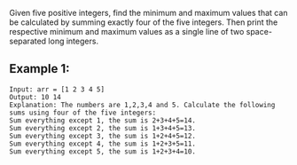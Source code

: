 Given five positive integers, find the minimum and maximum values that can be calculated by summing exactly four of the five integers. Then print the respective minimum and maximum values as a single line of two space-separated long integers.
## Example 1:
```
Input: arr = [1 2 3 4 5]
Output: 10 14
Explanation: The numbers are 1,2,3,4 and 5. Calculate the following sums using four of the five integers:
Sum everything except 1, the sum is 2+3+4+5=14.
Sum everything except 2, the sum is 1+3+4+5=13.
Sum everything except 3, the sum is 1+2+4+5=12.
Sum everything except 4, the sum is 1+2+3+5=11.
Sum everything except 5, the sum is 1+2+3+4=10.
```